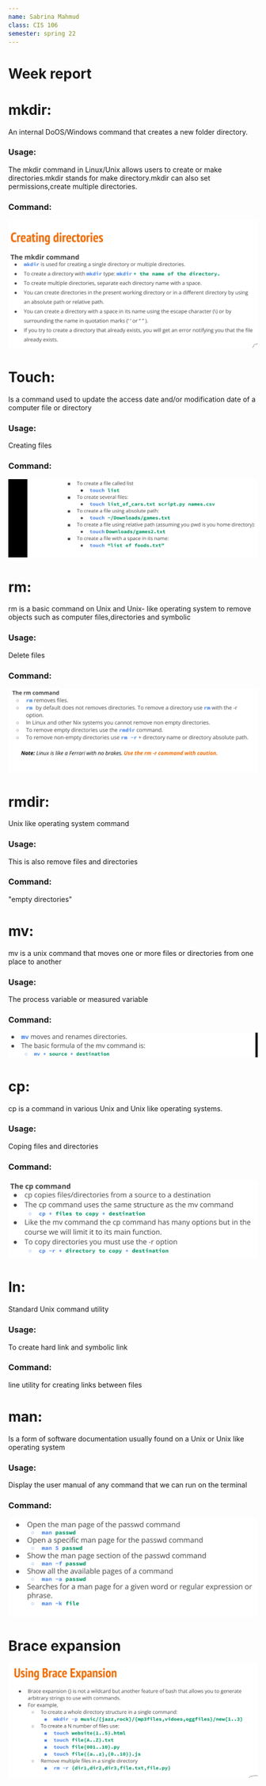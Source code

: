 ```yaml
---
name: Sabrina Mahmud
class: CIS 106
semester: spring 22
---
```

# Week report

# mkdir: 
An internal DoOS/Windows command that creates a new folder directory.
### Usage:
The mkdir command in Linux/Unix allows users to create or make directories.mkdir stands for make directory.mkdir can also set permissions,create multiple directories.
### Command:
![com1](command1.png)

# Touch:
Is a command used to update the access date and/or modification date of a computer file or directory
### Usage:
Creating files
### Command:
![com2](command2.png)

# rm:
rm is a basic command on Unix and Unix- like operating system to remove objects such as computer files,directories and symbolic
### Usage:
Delete files
### Command:
![com3](command3.png)

# rmdir:
Unix like operating system command
### Usage: 
This is also remove files and directories
### Command:
"empty directories"

# mv:
mv is a unix command that moves one or more files or directories from one place to another
### Usage:
The process variable or measured variable
### Command:
![com4](command4.png)

# cp:
cp is a command in various Unix and Unix like operating systems.
### Usage:
Coping files and directories
### Command:
![com5](command5.png)

# In:
Standard Unix command utility
### Usage:
To create hard link and symbolic link
### Command:
line utility for creating links between files

# man:
Is a form of software documentation usually found on a Unix or Unix like operating system
### Usage:
Display the user manual of any command that we can run on the terminal
### Command:
![com6](command6.png)

# Brace expansion
![Braceex](brace%20expansion.png)










